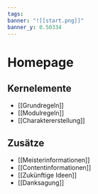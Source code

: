 ```yaml
---
tags: 
banner: "![[start.png]]"
banner_y: 0.50334
---
```

# Homepage

## Kernelemente
- [[Grundregeln]]
- [[Modulregeln]]
- [[Charaktererstellung]]

## Zusätze
- [[Meisterinformationen]]
- [[Contentinformationen]]
- [[Zukünftige Ideen]]
- [[Danksagung]]
